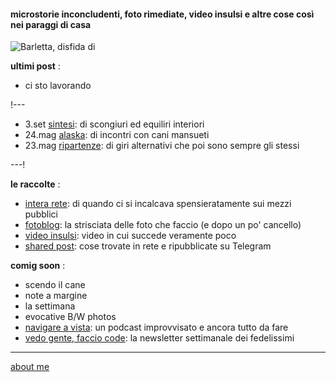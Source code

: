 #### microstorie inconcludenti, foto rimediate, video insulsi e altre cose così nei paraggi di casa  

![](https://live.staticflickr.com/65535/50337807636_ff1a85f91c.jpg "Barletta, disfida di")

**ultimi post** :  
- ci sto lavorando  

!---  

- 3.set [sintesi](https://cacioman.github.io/20wk36-ciccio-sintesi.html): di scongiuri ed equiliri interiori  
- 24.mag [alaska](https://cacioman.github.io/20wk21-ciccio-alaska.html): di incontri con cani mansueti   
- 23.mag [ripartenze](/20wk21-ciccio-ripartenze.md): di giri alternativi che poi sono sempre gli stessi  

---!  

**le raccolte** :  
- [intera rete](https://cacioman.github.io/interarete.html): di quando ci si incalcava spensieratamente sui mezzi pubblici  
- [fotoblog](https://www.flickr.com/photos/cacioman): la strisciata delle foto che faccio (e dopo un po' cancello)  
- [video insulsi](https://www.youtube.com/channel/UCDoy-lXaaJVugJ9bLVSXGJw): video in cui succede veramente poco  
- [shared post](https://t.me/cacioshared): cose trovate in rete e ripubblicate su Telegram    

**comig soon** :  
- scendo il cane 
- note a margine  
- la settimana  
- evocative B/W photos 
- [navigare a vista](https://anchor.fm/cacioman63): un podcast improvvisato e ancora tutto da fare  
- [vedo gente, faccio code](https://tinyletter.com/cacioman/archive): la newsletter settimanale dei fedelissimi  

---    
[about me](https://about.me/cacioman)  

<!---  
--->  
